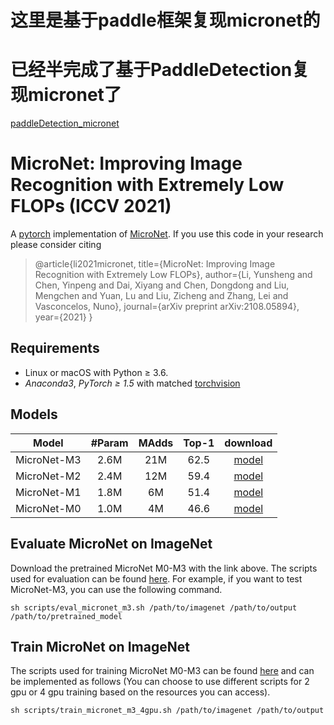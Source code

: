 # 这里是基于paddle框架复现micronet的
# 已经半完成了基于PaddleDetection复现micronet了
[paddleDetection_micronet](https://gitee.com/yang-shurong/paddle-detection_micronet)
# MicroNet: Improving Image Recognition with Extremely Low FLOPs (ICCV 2021)
A [pytorch](http://pytorch.org/) implementation of [MicroNet](https://arxiv.org/abs/2108.05894).
If you use this code in your research please consider citing
>@article{li2021micronet,
  title={MicroNet: Improving Image Recognition with Extremely Low FLOPs},
  author={Li, Yunsheng and Chen, Yinpeng and Dai, Xiyang and Chen, Dongdong and Liu, Mengchen and Yuan, Lu and Liu, Zicheng and Zhang, Lei and Vasconcelos, Nuno},
  journal={arXiv preprint arXiv:2108.05894},
  year={2021}
}
## Requirements

- Linux or macOS with Python ≥ 3.6.
- *Anaconda3*, *PyTorch ≥ 1.5* with matched [torchvision](https://github.com/pytorch/vision/)

## Models
Model | #Param | MAdds | Top-1 | download
--- |:---:|:---:|:---:|:---:
MicroNet-M3 | 2.6M | 21M  | 62.5 | [model](http://www.svcl.ucsd.edu/projects/micronet/assets/micronet-m3.pth)
MicroNet-M2 | 2.4M | 12M  | 59.4 | [model](http://www.svcl.ucsd.edu/projects/micronet/assets/micronet-m2.pth)
MicroNet-M1 | 1.8M | 6M  | 51.4 | [model](http://www.svcl.ucsd.edu/projects/micronet/assets/micronet-m1.pth)
MicroNet-M0 | 1.0M | 4M  | 46.6 | [model](http://www.svcl.ucsd.edu/projects/micronet/assets/micronet-m0.pth)

## Evaluate MicroNet on ImageNet

Download the pretrained MicroNet M0-M3 with the link above. The scripts used for evaluation can be found [here](script). For example, if you want to test MicroNet-M3, you can use the following command.

```
sh scripts/eval_micronet_m3.sh /path/to/imagenet /path/to/output /path/to/pretrained_model
```

## Train MicroNet on ImageNet

The scripts used for training MicroNet M0-M3 can be found [here](script) and can be implemented as follows (You can choose to use different scripts for 2 gpu or 4 gpu training based on the resources you can access).
```
sh scripts/train_micronet_m3_4gpu.sh /path/to/imagenet /path/to/output
```
